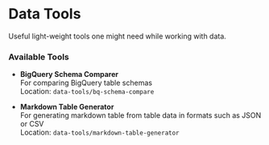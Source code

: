 # Data Tools

Useful light-weight tools one might need while working with data.


### Available Tools
- **BigQuery Schema Comparer**  
  For comparing BigQuery table schemas  
  Location: `data-tools/bq-schema-compare`

- **Markdown Table Generator**  
  For generating markdown table from table data in formats such as JSON or CSV  
  Location: `data-tools/markdown-table-generator` 